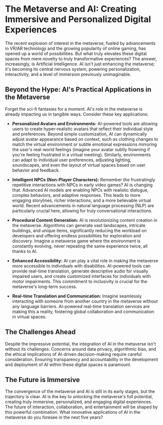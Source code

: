 # The Metaverse and AI: Creating Immersive and Personalized Digital Experiences

The recent explosion of interest in the metaverse, fueled by advancements in VR/AR technology and the growing popularity of online gaming, has opened up a world of possibilities. But what truly elevates these digital spaces from mere novelty to truly transformative experiences? The answer, increasingly, is Artificial Intelligence.  AI isn't just enhancing the metaverse; it's becoming its central nervous system, powering personalization, interactivity, and a level of immersion previously unimaginable.

## Beyond the Hype: AI's Practical Applications in the Metaverse

Forget the sci-fi fantasies for a moment.  AI's role in the metaverse is already impacting us in tangible ways. Consider these key applications:

* **Personalized Avatars and Environments:**  AI-powered tools are allowing users to create hyper-realistic avatars that reflect their individual style and preferences.  Beyond simple customization, AI can dynamically adjust avatar appearance based on context, such as clothing changes to match the virtual environment or subtle emotional expressions mirroring the user's real-world feelings (imagine your avatar subtly frowning if you're feeling frustrated in a virtual meeting).  Similarly, environments can adapt to individual user preferences, adjusting lighting, soundscapes, and even the layout of virtual spaces based on user behavior and feedback.

* **Intelligent NPCs (Non-Player Characters):**  Remember the frustratingly repetitive interactions with NPCs in early video games?  AI is changing that.  Advanced AI models are enabling NPCs with realistic dialogue, complex behaviors, and adaptive responses. This leads to more engaging storylines, richer interactions, and a more believable virtual world. Recent advancements in natural language processing (NLP) are particularly crucial here, allowing for truly conversational interactions.

* **Procedural Content Generation:** AI is revolutionizing content creation in the metaverse.  Algorithms can generate vast landscapes, intricate buildings, and unique items, significantly reducing the workload on developers and offering endless possibilities for exploration and discovery. Imagine a metaverse game where the environment is constantly evolving, never repeating the same experience twice, all thanks to AI.

* **Enhanced Accessibility:** AI can play a vital role in making the metaverse more accessible to individuals with disabilities.  AI-powered tools can provide real-time translation, generate descriptive audio for visually impaired users, and create customized interfaces for individuals with motor impairments.  This commitment to inclusivity is crucial for the metaverse's long-term success.

* **Real-time Translation and Communication:**  Imagine seamlessly interacting with someone from another country in the metaverse without any language barriers. AI-powered real-time translation services are making this a reality, fostering global collaboration and communication in virtual spaces.


## The Challenges Ahead

Despite the impressive potential, the integration of AI in the metaverse isn't without its challenges.  Concerns around data privacy, algorithmic bias, and the ethical implications of AI-driven decision-making require careful consideration.  Ensuring transparency and accountability in the development and deployment of AI within these digital spaces is paramount.

## The Future is Immersive

The convergence of the metaverse and AI is still in its early stages, but the trajectory is clear.  AI is the key to unlocking the metaverse's full potential, creating truly immersive, personalized, and engaging digital experiences. The future of interaction, collaboration, and entertainment will be shaped by this powerful combination.  What innovative applications of AI in the metaverse do you foresee in the next five years?
